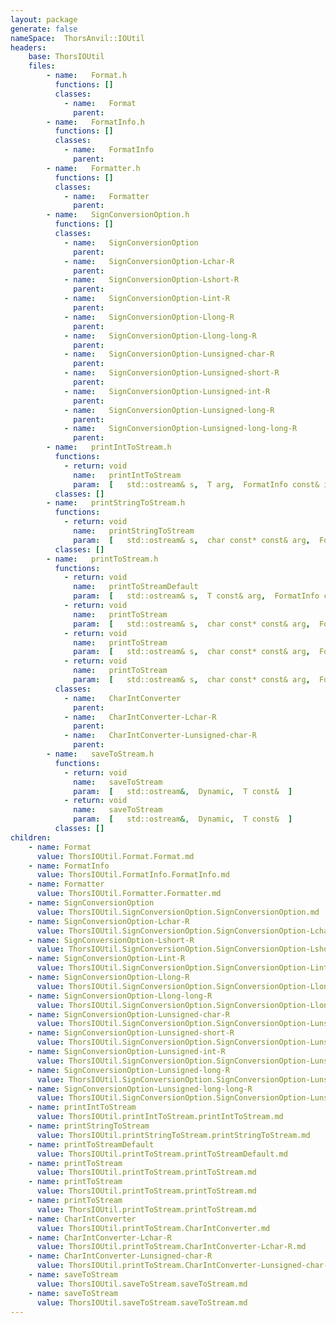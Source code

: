 ```yaml
---
layout: package
generate: false
nameSpace:  ThorsAnvil::IOUtil
headers:
    base: ThorsIOUtil
    files:
        - name:   Format.h
          functions: []
          classes:
            - name:   Format
              parent:  
        - name:   FormatInfo.h
          functions: []
          classes:
            - name:   FormatInfo
              parent:  
        - name:   Formatter.h
          functions: []
          classes:
            - name:   Formatter
              parent:  
        - name:   SignConversionOption.h
          functions: []
          classes:
            - name:   SignConversionOption
              parent:  
            - name:   SignConversionOption-Lchar-R
              parent:  
            - name:   SignConversionOption-Lshort-R
              parent:  
            - name:   SignConversionOption-Lint-R
              parent:  
            - name:   SignConversionOption-Llong-R
              parent:  
            - name:   SignConversionOption-Llong-long-R
              parent:  
            - name:   SignConversionOption-Lunsigned-char-R
              parent:  
            - name:   SignConversionOption-Lunsigned-short-R
              parent:  
            - name:   SignConversionOption-Lunsigned-int-R
              parent:  
            - name:   SignConversionOption-Lunsigned-long-R
              parent:  
            - name:   SignConversionOption-Lunsigned-long-long-R
              parent:  
        - name:   printIntToStream.h
          functions:
            - return: void
              name:   printIntToStream
              param:  [   std::ostream& s,  T arg,  FormatInfo const& info  ]
          classes: []
        - name:   printStringToStream.h
          functions:
            - return: void
              name:   printStringToStream
              param:  [   std::ostream& s,  char const* const& arg,  FormatInfo const& info  ]
          classes: []
        - name:   printToStream.h
          functions:
            - return: void
              name:   printToStreamDefault
              param:  [   std::ostream& s,  T const& arg,  FormatInfo const&  ]
            - return: void
              name:   printToStream
              param:  [   std::ostream& s,  char const* const& arg,  FormatInfo const& info  ]
            - return: void
              name:   printToStream
              param:  [   std::ostream& s,  char const* const& arg,  FormatInfo const& info  ]
            - return: void
              name:   printToStream
              param:  [   std::ostream& s,  char const* const& arg,  FormatInfo const& info  ]
          classes:
            - name:   CharIntConverter
              parent:  
            - name:   CharIntConverter-Lchar-R
              parent:  
            - name:   CharIntConverter-Lunsigned-char-R
              parent:  
        - name:   saveToStream.h
          functions:
            - return: void
              name:   saveToStream
              param:  [   std::ostream&,  Dynamic,  T const&  ]
            - return: void
              name:   saveToStream
              param:  [   std::ostream&,  Dynamic,  T const&  ]
          classes: []
children:
    - name: Format
      value: ThorsIOUtil.Format.Format.md
    - name: FormatInfo
      value: ThorsIOUtil.FormatInfo.FormatInfo.md
    - name: Formatter
      value: ThorsIOUtil.Formatter.Formatter.md
    - name: SignConversionOption
      value: ThorsIOUtil.SignConversionOption.SignConversionOption.md
    - name: SignConversionOption-Lchar-R
      value: ThorsIOUtil.SignConversionOption.SignConversionOption-Lchar-R.md
    - name: SignConversionOption-Lshort-R
      value: ThorsIOUtil.SignConversionOption.SignConversionOption-Lshort-R.md
    - name: SignConversionOption-Lint-R
      value: ThorsIOUtil.SignConversionOption.SignConversionOption-Lint-R.md
    - name: SignConversionOption-Llong-R
      value: ThorsIOUtil.SignConversionOption.SignConversionOption-Llong-R.md
    - name: SignConversionOption-Llong-long-R
      value: ThorsIOUtil.SignConversionOption.SignConversionOption-Llong-long-R.md
    - name: SignConversionOption-Lunsigned-char-R
      value: ThorsIOUtil.SignConversionOption.SignConversionOption-Lunsigned-char-R.md
    - name: SignConversionOption-Lunsigned-short-R
      value: ThorsIOUtil.SignConversionOption.SignConversionOption-Lunsigned-short-R.md
    - name: SignConversionOption-Lunsigned-int-R
      value: ThorsIOUtil.SignConversionOption.SignConversionOption-Lunsigned-int-R.md
    - name: SignConversionOption-Lunsigned-long-R
      value: ThorsIOUtil.SignConversionOption.SignConversionOption-Lunsigned-long-R.md
    - name: SignConversionOption-Lunsigned-long-long-R
      value: ThorsIOUtil.SignConversionOption.SignConversionOption-Lunsigned-long-long-R.md
    - name: printIntToStream
      value: ThorsIOUtil.printIntToStream.printIntToStream.md
    - name: printStringToStream
      value: ThorsIOUtil.printStringToStream.printStringToStream.md
    - name: printToStreamDefault
      value: ThorsIOUtil.printToStream.printToStreamDefault.md
    - name: printToStream
      value: ThorsIOUtil.printToStream.printToStream.md
    - name: printToStream
      value: ThorsIOUtil.printToStream.printToStream.md
    - name: printToStream
      value: ThorsIOUtil.printToStream.printToStream.md
    - name: CharIntConverter
      value: ThorsIOUtil.printToStream.CharIntConverter.md
    - name: CharIntConverter-Lchar-R
      value: ThorsIOUtil.printToStream.CharIntConverter-Lchar-R.md
    - name: CharIntConverter-Lunsigned-char-R
      value: ThorsIOUtil.printToStream.CharIntConverter-Lunsigned-char-R.md
    - name: saveToStream
      value: ThorsIOUtil.saveToStream.saveToStream.md
    - name: saveToStream
      value: ThorsIOUtil.saveToStream.saveToStream.md
---
```

